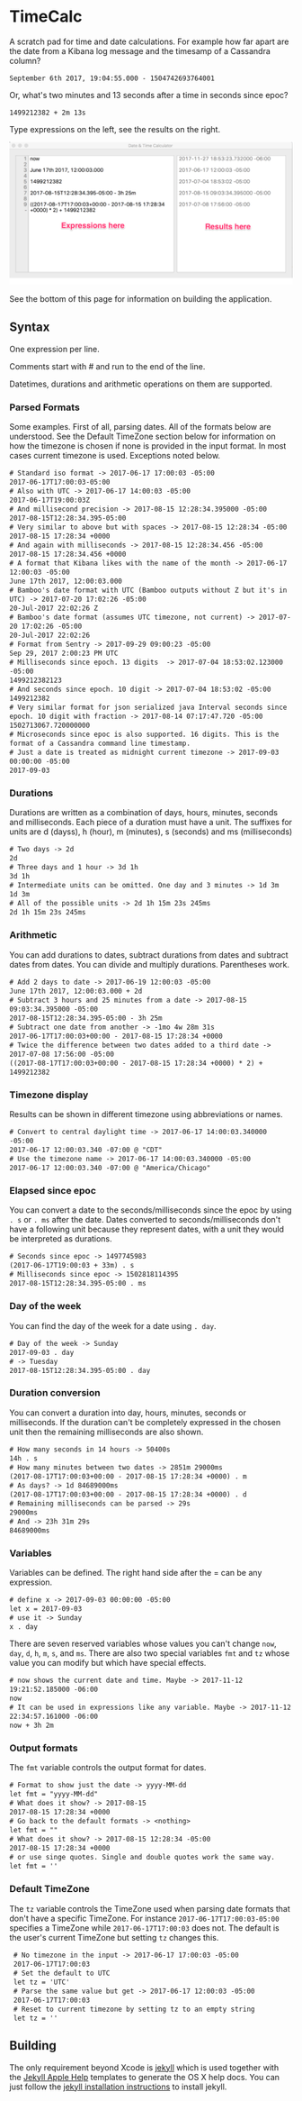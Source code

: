 # TimeCalc

A scratch pad for time and date calculations. For example how far apart are the date from a Kibana log
message and the timesamp of a Cassandra column?

    September 6th 2017, 19:04:55.000 - 1504742693764001

Or, what's two minutes and 13 seconds after a time in seconds since epoc?

    1499212382 + 2m 13s

Type expressions on the left, see the results on the right.

![](TimeCalcOverview.png)

See the bottom of this page for information on building the application.

## Syntax

One expression per line.

Comments start with # and run to the end of the line.

Datetimes, durations and arithmetic operations on them are supported.

### Parsed Formats

Some examples. First of all, parsing dates.  All of the formats below are understood. See the Default TimeZone section below for
information on how the timezone is chosen if none is provided in the input format. In most cases current timezone is used. Exceptions
noted below.

    # Standard iso format -> 2017-06-17 17:00:03 -05:00
    2017-06-17T17:00:03-05:00
    # Also with UTC -> 2017-06-17 14:00:03 -05:00
    2017-06-17T19:00:03Z
    # And millisecond precision -> 2017-08-15 12:28:34.395000 -05:00
    2017-08-15T12:28:34.395-05:00
    # Very similar to above but with spaces -> 2017-08-15 12:28:34 -05:00
    2017-08-15 17:28:34 +0000
    # And again with milliseconds -> 2017-08-15 12:28:34.456 -05:00
    2017-08-15 17:28:34.456 +0000
    # A format that Kibana likes with the name of the month -> 2017-06-17 12:00:03 -05:00
    June 17th 2017, 12:00:03.000
    # Bamboo's date format with UTC (Bamboo outputs without Z but it's in UTC) -> 2017-07-20 17:02:26 -05:00
    20-Jul-2017 22:02:26 Z
    # Bamboo's date format (assumes UTC timezone, not current) -> 2017-07-20 17:02:26 -05:00
    20-Jul-2017 22:02:26
    # Format from Sentry -> 2017-09-29 09:00:23 -05:00
    Sep 29, 2017 2:00:23 PM UTC
    # Milliseconds since epoch. 13 digits  -> 2017-07-04 18:53:02.123000 -05:00
    1499212382123
    # And seconds since epoch. 10 digit -> 2017-07-04 18:53:02 -05:00
    1499212382
    # Very similar format for json serialized java Interval seconds since epoch. 10 digit with fraction -> 2017-08-14 07:17:47.720 -05:00
    1502713067.720000000
    # Microseconds since epoc is also supported. 16 digits. This is the format of a Cassandra command line timestamp.
    # Just a date is treated as midnight current timezone -> 2017-09-03 00:00:00 -05:00
    2017-09-03

### Durations

Durations are written as a combination of days, hours, minutes, seconds and milliseconds.
Each piece of a duration must have a unit. The suffixes for units are d (dayss), h (hour), m (minutes),
s (seconds) and ms (milliseconds)

    # Two days -> 2d
    2d
    # Three days and 1 hour -> 3d 1h
    3d 1h
    # Intermediate units can be omitted. One day and 3 minutes -> 1d 3m
    1d 3m
    # All of the possible units -> 2d 1h 15m 23s 245ms
    2d 1h 15m 23s 245ms

### Arithmetic

You can add durations to dates, subtract durations from dates and subtract dates from dates.
You can divide and multiply durations. Parentheses work.

    # Add 2 days to date -> 2017-06-19 12:00:03 -05:00
    June 17th 2017, 12:00:03.000 + 2d
    # Subtract 3 hours and 25 minutes from a date -> 2017-08-15 09:03:34.395000 -05:00
    2017-08-15T12:28:34.395-05:00 - 3h 25m
    # Subtract one date from another -> -1mo 4w 28m 31s
    2017-06-17T17:00:03+00:00 - 2017-08-15 17:28:34 +0000
    # Twice the difference between two dates added to a third date -> 2017-07-08 17:56:00 -05:00
    ((2017-08-17T17:00:03+00:00 - 2017-08-15 17:28:34 +0000) * 2) + 1499212382
    
### Timezone display

Results can be shown in different timezone using abbreviations or names.

    # Convert to central daylight time -> 2017-06-17 14:00:03.340000 -05:00
    2017-06-17 12:00:03.340 -07:00 @ "CDT"
    # Use the timezone name -> 2017-06-17 14:00:03.340000 -05:00
    2017-06-17 12:00:03.340 -07:00 @ "America/Chicago"

### Elapsed since epoc

You can convert a date to the seconds/milliseconds since the epoc by using `. s` or `. ms` after the date.
Dates converted to seconds/milliseconds don't have a following unit because they represent dates,
with a unit they would be interpreted as durations.

    # Seconds since epoc -> 1497745983
    (2017-06-17T19:00:03 + 33m) . s
    # Milliseconds since epoc -> 1502818114395
    2017-08-15T12:28:34.395-05:00 . ms

### Day of the week

You can find the day of the week for a date using  `. day`.

    # Day of the week -> Sunday
    2017-09-03 . day
    # -> Tuesday
    2017-08-15T12:28:34.395-05:00 . day

### Duration conversion

You can convert a duration into day, hours, minutes, seconds or milliseconds. If the duration can't be completely
expressed in the chosen unit then the remaining milliseconds are also shown.

    # How many seconds in 14 hours -> 50400s
    14h . s
    # How many minutes between two dates -> 2851m 29000ms
    (2017-08-17T17:00:03+00:00 - 2017-08-15 17:28:34 +0000) . m
    # As days? -> 1d 84689000ms
    (2017-08-17T17:00:03+00:00 - 2017-08-15 17:28:34 +0000) . d
    # Remaining milliseconds can be parsed -> 29s
    29000ms
    # And -> 23h 31m 29s
    84689000ms
    
### Variables

Variables can be defined. The right hand side after the = can be any expression.

    # define x -> 2017-09-03 00:00:00 -05:00
    let x = 2017-09-03
    # use it -> Sunday
    x . day

There are seven reserved variables whose values you can't change `now`, `day`, `d`, `h`, `m`, `s`, and `ms`.
There are also two special variables `fmt` and `tz` whose value you can modify but which have special effects.

    # now shows the current date and time. Maybe -> 2017-11-12 19:21:52.185000 -06:00
    now
    # It can be used in expressions like any variable. Maybe -> 2017-11-12 22:34:57.161000 -06:00
    now + 3h 2m

### Output formats

The `fmt` variable controls the output format for dates.

    # Format to show just the date -> yyyy-MM-dd
    let fmt = "yyyy-MM-dd"
    # What does it show? -> 2017-08-15
    2017-08-15 17:28:34 +0000
    # Go back to the default formats -> <nothing>
    let fmt = ""
    # What does it show? -> 2017-08-15 12:28:34 -05:00
    2017-08-15 17:28:34 +0000
    # or use singe quotes. Single and double quotes work the same way.
    let fmt = ''

### Default TimeZone

The `tz` variable controls the TimeZone used when parsing date formats that don't have a specific TimeZone. For instance
`2017-06-17T17:00:03-05:00`  specifies a TimeZone while `2017-06-17T17:00:03` does not. The default is the user's current TimeZone
but setting `tz` changes this.

     # No timezone in the input -> 2017-06-17 17:00:03 -05:00
     2017-06-17T17:00:03
     # Set the default to UTC
     let tz = 'UTC'
     # Parse the same value but get -> 2017-06-17 12:00:03 -05:00
     2017-06-17T17:00:03
     # Reset to current timezone by setting tz to an empty string
     let tz = ''

## Building

The only requirement beyond Xcode is [jekyll](https://jekyllrb.com) which is used together with the [Jekyll Apple Help](https://github.com/chuckhoupt/jekyll-apple-help) templates to  generate the OS X help docs. You can just follow the [jekyll installation instructions](https://jekyllrb.com/docs/installation/) to install jekyll.
